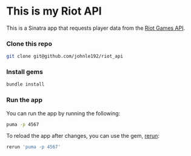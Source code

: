 # This is my Riot API

This is a Sinatra app that requests player data from the [Riot Games API](https://developer.riotgames.com/).

### Clone this repo

```Bash
git clone git@github.com/johnle192/riot_api
```

### Install gems

```Bash
bundle install
```

### Run the app

You can run the app by running the following:
```Bash
puma -p 4567
```

To reload the app after changes, you can use the gem, [rerun](https://github.com/alexch/rerun):
```Bash
rerun 'puma -p 4567'
```
